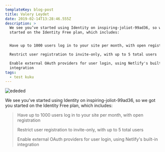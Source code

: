 ```yaml
---
templateKey: blog-post
title: Valery Leydet
date: 2019-02-14T13:28:46.555Z
description: >
  We see you’ve started using Identity on inspiring-joliot-99ad36, so we got you
  started on the Identity Free plan, which includes:


  Have up to 1000 users log in to your site per month, with open registration

  Restrict user registration to invite-only, with up to 5 total users

  Enable external OAuth providers for user login, using Netlify's built-in
  integration
tags:
  - test kuku
---
```

![ededed](/img/products-grid2.jpg "image sample")

We see you’ve started using Identity on inspiring-joliot-99ad36, so we got you started on the Identity Free plan, which includes:

> Have up to 1000 users log in to your site per month, with open registration
>
> Restrict user registration to invite-only, with up to 5 total users
>
> Enable external OAuth providers for user login, using Netlify's built-in integration
